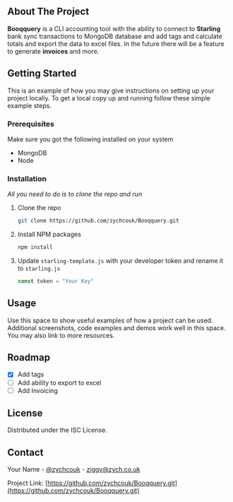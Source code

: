 ## About The Project

**Booqquery** is a CLI accounting tool with the ability to connect to
**Starling** bank sync transactions to MongoDB database and add tags and
calculate totals and export the data to excel files. In the future there will be
a feature to generate **invoices** and more.

<!-- GETTING STARTED -->

## Getting Started

This is an example of how you may give instructions on setting up your project
locally. To get a local copy up and running follow these simple example steps.

### Prerequisites

Make sure you got the following installed on your system

- MongoDB
- Node

### Installation

_All you need to do is to clone the repo and run_

1. Clone the repo
   ```sh
   git clone https://github.com/zychcouk/Booqquery.git
   ```
2. Install NPM packages
   ```sh
   npm install
   ```
3. Update `starling-template.js` with your developer token and rename it to
   `starling.js`
   ```js
   const token = "Your Key"
   ```

<!-- USAGE EXAMPLES -->

## Usage

Use this space to show useful examples of how a project can be used. Additional
screenshots, code examples and demos work well in this space. You may also link
to more resources.

<!-- ROADMAP -->

## Roadmap

- [x] Add tags
- [ ] Add ability to export to excel
- [ ] Add Invoicing

<!-- LICENSE -->

## License

Distributed under the ISC License.

<!-- CONTACT -->

## Contact

Your Name - [@zychcouk](https://twitter.com/zychcouk) - ziggy@zych.co.uk

Project Link:
[https://github.com/zychcouk/Booqquery.git](https://github.com/zychcouk/Booqquery.git)
